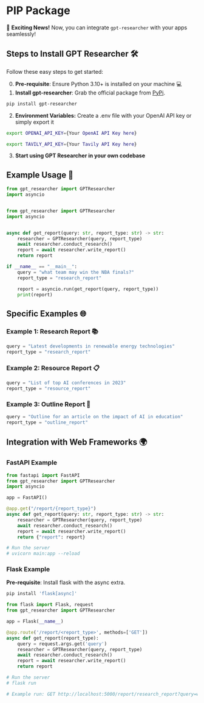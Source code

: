 # PIP Package

🌟 **Exciting News!** Now, you can integrate `gpt-researcher` with your apps seamlessly!

## Steps to Install GPT Researcher 🛠️

Follow these easy steps to get started:

0. **Pre-requisite**: Ensure Python 3.10+ is installed on your machine 💻
1. **Install gpt-researcher**: Grab the official package from [PyPi](https://pypi.org/project/gpt-researcher/).

```bash
pip install gpt-researcher
```

2. **Environment Variables:** Create a .env file with your OpenAI API key or simply export it

```bash
export OPENAI_API_KEY={Your OpenAI API Key here}
```

```bash
export TAVILY_API_KEY={Your Tavily API Key here}
```

3. **Start using GPT Researcher in your own codebase**

## Example Usage 📝

```python
from gpt_researcher import GPTResearcher
import asyncio


from gpt_researcher import GPTResearcher
import asyncio


async def get_report(query: str, report_type: str) -> str:
    researcher = GPTResearcher(query, report_type)
    await researcher.conduct_research()
    report = await researcher.write_report()
    return report

if __name__ == "__main__":
    query = "what team may win the NBA finals?"
    report_type = "research_report"

    report = asyncio.run(get_report(query, report_type))
    print(report)
```

## Specific Examples 🌐

### Example 1: Research Report 📚

```python
query = "Latest developments in renewable energy technologies"
report_type = "research_report"
```

### Example 2: Resource Report 📋

```python
query = "List of top AI conferences in 2023"
report_type = "resource_report"
```

### Example 3: Outline Report 📝

```python
query = "Outline for an article on the impact of AI in education"
report_type = "outline_report"
```

## Integration with Web Frameworks 🌍

### FastAPI Example

```python
from fastapi import FastAPI
from gpt_researcher import GPTResearcher
import asyncio

app = FastAPI()

@app.get("/report/{report_type}")
async def get_report(query: str, report_type: str) -> str:
    researcher = GPTResearcher(query, report_type)
    await researcher.conduct_research()
    report = await researcher.write_report()
    return {"report": report}

# Run the server
# uvicorn main:app --reload
```

### Flask Example

**Pre-requisite**: Install flask with the async extra.

```bash
pip install 'flask[async]'
```

```python
from flask import Flask, request
from gpt_researcher import GPTResearcher

app = Flask(__name__)

@app.route('/report/<report_type>', methods=['GET'])
async def get_report(report_type):
    query = request.args.get('query')
    researcher = GPTResearcher(query, report_type)
    await researcher.conduct_research()
    report = await researcher.write_report()
    return report

# Run the server
# flask run

# Example run: GET http://localhost:5000/report/research_report?query=what team may win the NBA finals?
``` 
```
